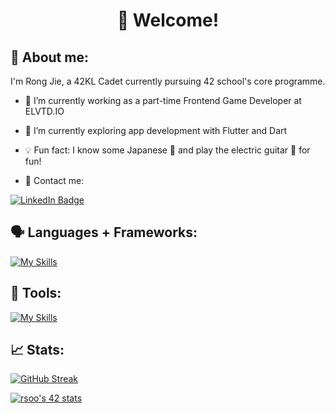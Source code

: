 <div id="header" align="center">

  <h1>
  👋 Welcome!   
  </h1>
</div>

## 🤔 About me:
I'm Rong Jie, a 42KL Cadet currently pursuing 42 school's core programme.

- 🔭 I’m currently working as a part-time Frontend Game Developer at ELVTD.IO
- 🌱 I’m currently exploring app development with Flutter and Dart
- 💡 Fun fact: I know some Japanese 🗾 and play the electric guitar 🎸 for fun!

- 📢 Contact me:
<div id="badges">
  <a href="[your-linkedin-URL](https://www.linkedin.com/in/rong-jie-soo-2b7571181/)">
    <img src="https://img.shields.io/badge/LinkedIn-blue?style=for-the-badge&logo=linkedin&logoColor=white" alt="LinkedIn Badge"/>
  </a>
</div>


## 🗣️ Languages  + Frameworks:
[![My Skills](https://skillicons.dev/icons?i=c,cpp,cmake,html,css,js,ts,react,vite,tailwind,flutter,dart,py,django&perline=15)](https://skillicons.dev)

## 🧰 Tools:
[![My Skills](https://skillicons.dev/icons?i=figma,godot,bash,git,githubactions,docker,postman,nginx,supabase,linux,debian,vim,vscode,neovim,obsidian&perline=15)](https://skillicons.dev)

## 📈 Stats:
[![GitHub Streak](https://streak-stats.demolab.com?user=rsoo23&theme=prussian)](https://git.io/streak-stats)

[![rsoo's 42 stats](https://badge.mediaplus.ma/darkblue/rsoo?1337Badge=off&UM6P=off)](https://github.com/oakoudad/badge42)



<!--
**rsoo23/rsoo23** is a ✨ _special_ ✨ repository because its `README.md` (this file) appears on your GitHub profile.

Here are some ideas to get you started:

- 👯 I’m looking to collaborate on ...
- 🤔 I’m looking for help with ...
- 💬 Ask me about ...
- 📫 How to reach me: ...
- 😄 Pronouns: ...
-->
